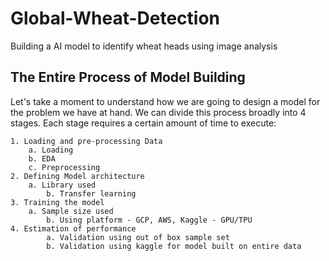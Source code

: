 # Global-Wheat-Detection
Building a AI model to identify wheat heads using image analysis

## The Entire Process of Model Building

Let's take a moment to understand how we are going to design a model for the problem we have at hand. We can divide this process broadly into 4 stages. Each stage requires a certain amount of time to execute:

	1. Loading and pre-processing Data
		a. Loading
		b. EDA
		c. Preprocessing
	2. Defining Model architecture
		a. Library used
    		b. Transfer learning
	3. Training the model 
   		a. Sample size used 
    		b. Using platform - GCP, AWS, Kaggle - GPU/TPU
	4. Estimation of performance
    		a. Validation using out of box sample set 
    		b. Validation using kaggle for model built on entire data


